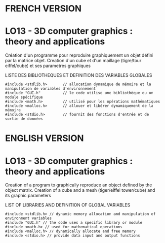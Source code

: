 # <h1>FRENCH VERSION<h1>

# LO13 - 3D computer graphics : theory and applications

Création d'un programme pour reproduire graphiquement un objet défini par la matrice objet.
Creation d'un cube et d'un maillage (tigre/tour eiffel/cube) et ses parametres graphiques

LISTE DES BIBLIOTHEQUES ET DEFINITION DES VARIABLES GLOBALES

```
#include <stdlib.h>       // allocation dynamique de mémoire et la manipulation de variables d'environnement
#include "GUI.h"          // le code utilise une bibliothèque ou un module spécifique
#include <math.h>         // utilisé pour les opérations mathématiques
#include <malloc.h>       // allouer et libérer dynamiquement de la mémoire
#include <stdio.h>        // fournit des fonctions d'entrée et de sortie de données
```

# <h1>ENGLISH VERSION<h1>

# LO13 - 3D computer graphics : theory and applications

Creation of a program to graphically reproduce an object defined by the object matrix.
Creation of a cube and a mesh (tiger/eiffel tower/cube) and its graphic parameters

LIST OF LIBRARIES AND DEFINITION OF GLOBAL VARIABLES

```
#include <stdlib.h> // dynamic memory allocation and manipulation of environment variables
#include "GUI.h" // the code uses a specific library or module
#include <math.h> // used for mathematical operations
#include <malloc.h> // dynamically allocate and free memory
#include <stdio.h> // provide data input and output functions
```
